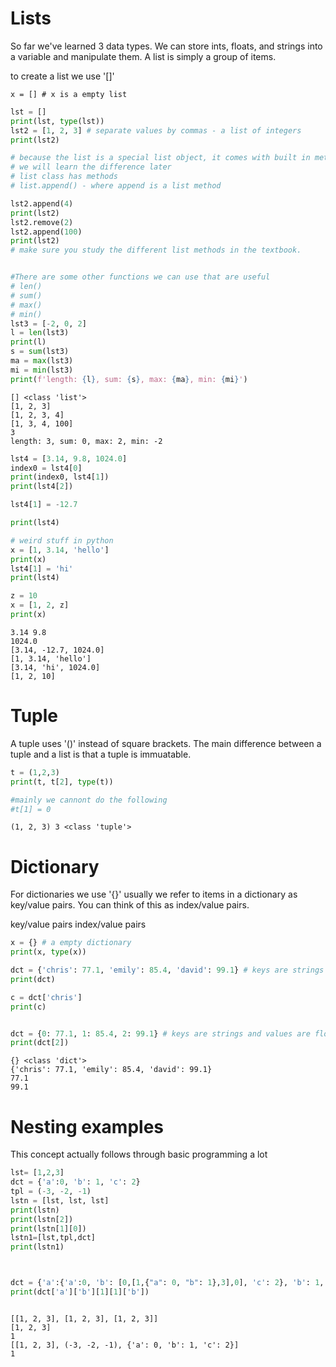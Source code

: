 # Lists
So far we've learned 3 data types. We can store ints, floats, and strings into a variable and manipulate them. A list is simply a group of items.

to create a list we use '[]'
```
x = [] # x is a empty list
```




```python
lst = []
print(lst, type(lst))
lst2 = [1, 2, 3] # separate values by commas - a list of integers
print(lst2)

# because the list is a special list object, it comes with built in methods (functions)
# we will learn the difference later
# list class has methods
# list.append() - where append is a list method

lst2.append(4)
print(lst2)
lst2.remove(2)
lst2.append(100)
print(lst2)
# make sure you study the different list methods in the textbook.


#There are some other functions we can use that are useful
# len()
# sum()
# max()
# min()
lst3 = [-2, 0, 2]
l = len(lst3)
print(l)
s = sum(lst3)
ma = max(lst3)
mi = min(lst3)
print(f'length: {l}, sum: {s}, max: {ma}, min: {mi}')
```

    [] <class 'list'>
    [1, 2, 3]
    [1, 2, 3, 4]
    [1, 3, 4, 100]
    3
    length: 3, sum: 0, max: 2, min: -2



```python
lst4 = [3.14, 9.8, 1024.0]
index0 = lst4[0]
print(index0, lst4[1])
print(lst4[2])

lst4[1] = -12.7

print(lst4)

# weird stuff in python
x = [1, 3.14, 'hello']
print(x)
lst4[1] = 'hi'
print(lst4)

z = 10
x = [1, 2, z]
print(x)


```

    3.14 9.8
    1024.0
    [3.14, -12.7, 1024.0]
    [1, 3.14, 'hello']
    [3.14, 'hi', 1024.0]
    [1, 2, 10]


# Tuple
A tuple uses '()' instead of square brackets. The main difference between a tuple and a list is that a tuple is immuatable.


```python
t = (1,2,3)
print(t, t[2], type(t))

#mainly we cannont do the following
#t[1] = 0
```

    (1, 2, 3) 3 <class 'tuple'>


# Dictionary
For dictionaries we use '{}'
usually we refer to items in a dictionary as key/value pairs. You can think of this as index/value pairs.

key/value pairs
index/value pairs



```python
x = {} # a empty dictionary
print(x, type(x))

dct = {'chris': 77.1, 'emily': 85.4, 'david': 99.1} # keys are strings and values are float
print(dct)

c = dct['chris']
print(c)


dct = {0: 77.1, 1: 85.4, 2: 99.1} # keys are strings and values are float
print(dct[2])

```

    {} <class 'dict'>
    {'chris': 77.1, 'emily': 85.4, 'david': 99.1}
    77.1
    99.1


# Nesting examples
This concept actually follows through basic programming a lot



```python
lst= [1,2,3]
dct = {'a':0, 'b': 1, 'c': 2}
tpl = (-3, -2, -1)
lstn = [lst, lst, lst]
print(lstn)
print(lstn[2])
print(lstn[1][0])
lstn1=[lst,tpl,dct]
print(lstn1)



dct = {'a':{'a':0, 'b': [0,[1,{"a": 0, "b": 1},3],0], 'c': 2}, 'b': 1, 'c': 2}
print(dct['a']['b'][1][1]['b'])



```

    [[1, 2, 3], [1, 2, 3], [1, 2, 3]]
    [1, 2, 3]
    1
    [[1, 2, 3], (-3, -2, -1), {'a': 0, 'b': 1, 'c': 2}]
    1

